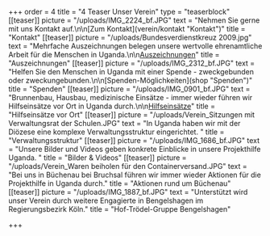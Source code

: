 +++
order = 4
title = "4 Teaser Unser Verein"
type = "teaserblock"
[[teaser]]
picture = "/uploads/IMG_2224_bf.JPG"
text = "Nehmen Sie gerne mit uns Kontakt auf.\n\n[Zum Kontakt](verein/kontakt \"Kontakt\")"
title = "Kontakt"
[[teaser]]
picture = "/uploads/Bundesverdienstkreuz 2009.jpg"
text = "Mehrfache Auszeichnungen belegen unsere wertvolle ehrenamtliche Arbeit für die Menschen in Uganda.\n\n[Auszeichnungen]()"
title = "Auszeichnungen"
[[teaser]]
picture = "/uploads/IMG_2312_bf.JPG"
text = "Helfen Sie den Menschen in Uganda mit einer Spende - zweckgebunden oder zweckungebunden.\n\n[Spenden-Möglichkeiten](shop \"Spenden\")"
title = "Spenden"
[[teaser]]
picture = "/uploads/IMG_0901_bf.JPG"
text = "Brunnenbau, Hausbau, medizinische Einsätze - immer wieder führen wir Hilfseinsätze vor Ort in Uganda durch.\n\n[Hilfseinsätze]()"
title = "Hilfseinsätze vor Ort"
[[teaser]]
picture = "/uploads/Verein_Sitzungen mit Verwaltungsrat der Schulen.JPG"
text = "In Uganda haben wir mit der Diözese eine komplexe Verwaltungsstruktur eingerichtet. "
title = "Verwaltungsstruktur"
[[teaser]]
picture = "/uploads/IMG_1686_bf.JPG"
text = "Unsere Bilder und Videos geben konkrete Einblicke in unsere Projekthilfe Uganda. "
title = "Bilder & Videos"
[[teaser]]
picture = "/uploads/Verein_Waren beiholen für den Containerversand.JPG"
text = "Bei uns in Büchenau bei Bruchsal führen wir immer wieder Aktionen für die Projekthilfe in Uganda durch."
title = "Aktionen rund um Büchenau"
[[teaser]]
picture = "/uploads/IMG_1887_bf.JPG"
text = "Unterstützt wird unser Verein durch weitere Engagierte in Bengelshagen im Regierungsbezirk Köln."
title = "Hof-Trödel-Gruppe Bengelshagen"

+++
